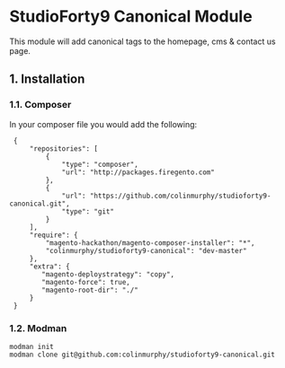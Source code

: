 # StudioForty9 Canonical Module

This module will add canonical tags to the homepage, cms & contact us page.

## 1. Installation

### 1.1. Composer

In your composer file you would add the following:

     {
         "repositories": [
             {
                 "type": "composer",
                 "url": "http://packages.firegento.com"
             },
             {
                 "url": "https://github.com/colinmurphy/studioforty9-canonical.git",
                 "type": "git"
             }
         ],
         "require": {
             "magento-hackathon/magento-composer-installer": "*",
             "colinmurphy/studioforty9-canonical": "dev-master"
         },
         "extra": {
            "magento-deploystrategy": "copy",
            "magento-force": true,
            "magento-root-dir": "./"
         }
     }


### 1.2. Modman
    
    modman init
    modman clone git@github.com:colinmurphy/studioforty9-canonical.git